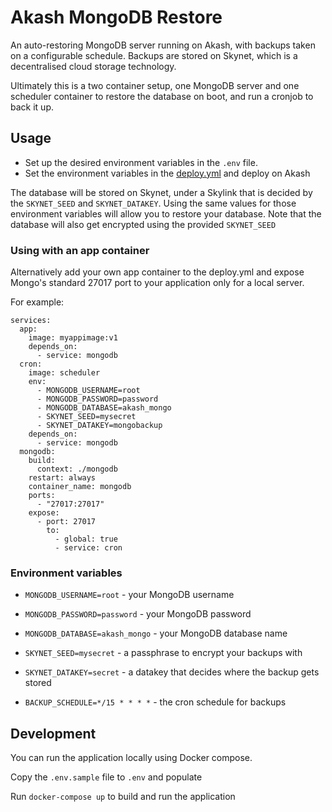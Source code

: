 # Akash MongoDB Restore

An auto-restoring MongoDB server running on Akash, with backups taken on a
configurable schedule. Backups are stored on Skynet, which is a decentralised
cloud storage technology.

Ultimately this is a two container setup, one MongoDB server and one scheduler
container to restore the database on boot, and run a cronjob to back it up. 

## Usage

- Set up the desired environment variables in the `.env` file.
- Set the environment variables in the [deploy.yml](deploy.yml) and deploy on Akash

The database will be stored on Skynet, under a Skylink that is decided by the
`SKYNET_SEED` and `SKYNET_DATAKEY`. Using the same values for those environment
variables will allow you to restore your database. Note that the database will
also get encrypted using the provided `SKYNET_SEED`

### Using with an app container

Alternatively add your own app container to the deploy.yml and expose Mongo's
standard 27017 port to your application only for a local server.

For example:

```
services:
  app: 
    image: myappimage:v1
    depends_on: 
      - service: mongodb
  cron:
    image: scheduler
    env:
      - MONGODB_USERNAME=root
      - MONGODB_PASSWORD=password
      - MONGODB_DATABASE=akash_mongo
      - SKYNET_SEED=mysecret
      - SKYNET_DATAKEY=mongobackup
    depends_on:
      - service: mongodb
  mongodb:
    build:
      context: ./mongodb
    restart: always
    container_name: mongodb
    ports:
      - "27017:27017"
    expose:
      - port: 27017
        to:
          - global: true
          - service: cron

```

### Environment variables

- `MONGODB_USERNAME=root` - your MongoDB username
- `MONGODB_PASSWORD=password` - your MongoDB password
- `MONGODB_DATABASE=akash_mongo` - your MongoDB database name

- `SKYNET_SEED=mysecret` - a passphrase to encrypt your backups with
- `SKYNET_DATAKEY=secret` - a datakey that decides where the backup gets stored

- `BACKUP_SCHEDULE=*/15 * * * *` - the cron schedule for backups


## Development

You can run the application locally using Docker compose. 

Copy the `.env.sample` file to `.env` and populate 

Run `docker-compose up` to build and run the application

